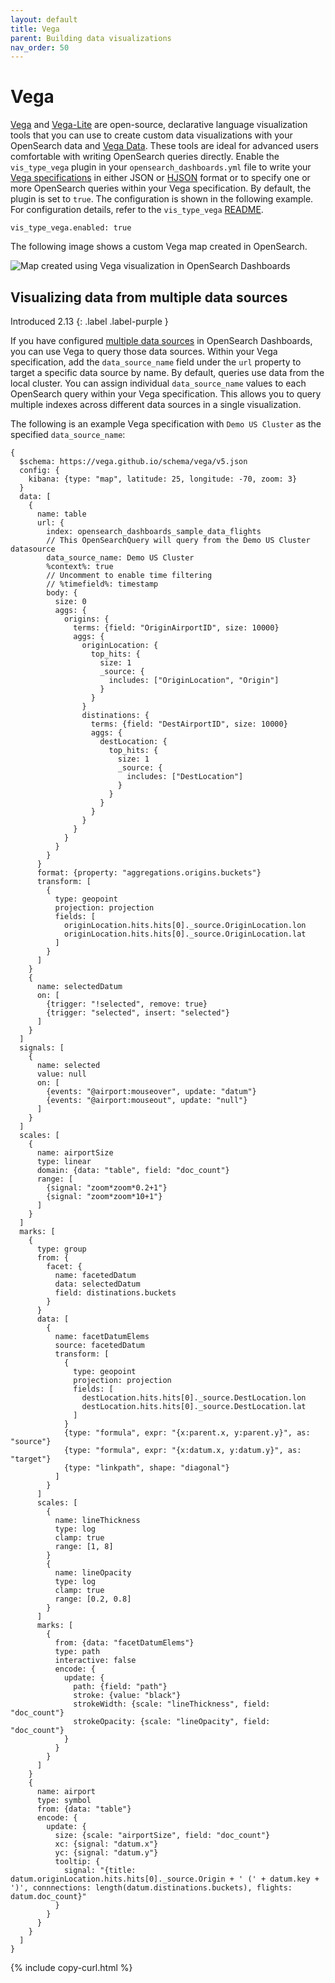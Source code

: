 ```yaml
---
layout: default
title: Vega
parent: Building data visualizations
nav_order: 50
---
```


# Vega

[Vega](https://vega.github.io/vega/) and [Vega-Lite](https://vega.github.io/vega-lite/) are open-source, declarative language visualization tools that you can use to create custom data visualizations with your OpenSearch data and [Vega Data](https://vega.github.io/vega/docs/data/). These tools are ideal for advanced users comfortable with writing OpenSearch queries directly. Enable the `vis_type_vega` plugin in your `opensearch_dashboards.yml` file to write your [Vega specifications](https://vega.github.io/vega/docs/specification/) in either JSON or [HJSON](https://hjson.github.io/) format or to specify one or more OpenSearch queries within your Vega specification. By default, the plugin is set to `true`. The configuration is shown in the following example. For configuration details, refer to the `vis_type_vega` [README](https://github.com/opensearch-project/OpenSearch-Dashboards/blob/main/src/plugins/vis_type_vega/README.md).

```
vis_type_vega.enabled: true
```

The following image shows a custom Vega map created in OpenSearch.

<img src="{{site.url}}{{site.baseurl}}/images/dashboards/vega-2.png" alt="Map created using Vega visualization in OpenSearch Dashboards">

## Visualizing data from multiple data sources
Introduced 2.13
{: .label .label-purple }

If you have configured [multiple data sources]({{site.url}}{{site.baseurl}}/dashboards/management/multi-data-sources/) in OpenSearch Dashboards, you can use Vega to query those data sources. Within your Vega specification, add the `data_source_name` field under the `url` property to target a specific data source by name. By default, queries use data from the local cluster. You can assign individual `data_source_name` values to each OpenSearch query within your Vega specification. This allows you to query multiple indexes across different data sources in a single visualization.

The following is an example Vega specification with `Demo US Cluster` as the specified `data_source_name`:

```
{
  $schema: https://vega.github.io/schema/vega/v5.json
  config: {
    kibana: {type: "map", latitude: 25, longitude: -70, zoom: 3}
  }
  data: [
    {
      name: table
      url: {
        index: opensearch_dashboards_sample_data_flights
        // This OpenSearchQuery will query from the Demo US Cluster datasource
        data_source_name: Demo US Cluster
        %context%: true
        // Uncomment to enable time filtering
        // %timefield%: timestamp
        body: {
          size: 0
          aggs: {
            origins: {
              terms: {field: "OriginAirportID", size: 10000}
              aggs: {
                originLocation: {
                  top_hits: {
                    size: 1
                    _source: {
                      includes: ["OriginLocation", "Origin"]
                    }
                  }
                }
                distinations: {
                  terms: {field: "DestAirportID", size: 10000}
                  aggs: {
                    destLocation: {
                      top_hits: {
                        size: 1
                        _source: {
                          includes: ["DestLocation"]
                        }
                      }
                    }
                  }
                }
              }
            }
          }
        }
      }
      format: {property: "aggregations.origins.buckets"}
      transform: [
        {
          type: geopoint
          projection: projection
          fields: [
            originLocation.hits.hits[0]._source.OriginLocation.lon
            originLocation.hits.hits[0]._source.OriginLocation.lat
          ]
        }
      ]
    }
    {
      name: selectedDatum
      on: [
        {trigger: "!selected", remove: true}
        {trigger: "selected", insert: "selected"}
      ]
    }
  ]
  signals: [
    {
      name: selected
      value: null
      on: [
        {events: "@airport:mouseover", update: "datum"}
        {events: "@airport:mouseout", update: "null"}
      ]
    }
  ]
  scales: [
    {
      name: airportSize
      type: linear
      domain: {data: "table", field: "doc_count"}
      range: [
        {signal: "zoom*zoom*0.2+1"}
        {signal: "zoom*zoom*10+1"}
      ]
    }
  ]
  marks: [
    {
      type: group
      from: {
        facet: {
          name: facetedDatum
          data: selectedDatum
          field: distinations.buckets
        }
      }
      data: [
        {
          name: facetDatumElems
          source: facetedDatum
          transform: [
            {
              type: geopoint
              projection: projection
              fields: [
                destLocation.hits.hits[0]._source.DestLocation.lon
                destLocation.hits.hits[0]._source.DestLocation.lat
              ]
            }
            {type: "formula", expr: "{x:parent.x, y:parent.y}", as: "source"}
            {type: "formula", expr: "{x:datum.x, y:datum.y}", as: "target"}
            {type: "linkpath", shape: "diagonal"}
          ]
        }
      ]
      scales: [
        {
          name: lineThickness
          type: log
          clamp: true
          range: [1, 8]
        }
        {
          name: lineOpacity
          type: log
          clamp: true
          range: [0.2, 0.8]
        }
      ]
      marks: [
        {
          from: {data: "facetDatumElems"}
          type: path
          interactive: false
          encode: {
            update: {
              path: {field: "path"}
              stroke: {value: "black"}
              strokeWidth: {scale: "lineThickness", field: "doc_count"}
              strokeOpacity: {scale: "lineOpacity", field: "doc_count"}
            }
          }
        }
      ]
    }
    {
      name: airport
      type: symbol
      from: {data: "table"}
      encode: {
        update: {
          size: {scale: "airportSize", field: "doc_count"}
          xc: {signal: "datum.x"}
          yc: {signal: "datum.y"}
          tooltip: {
            signal: "{title: datum.originLocation.hits.hits[0]._source.Origin + ' (' + datum.key + ')', connnections: length(datum.distinations.buckets), flights: datum.doc_count}"
          }
        }
      }
    }
  ]
}
```
{% include copy-curl.html %}
